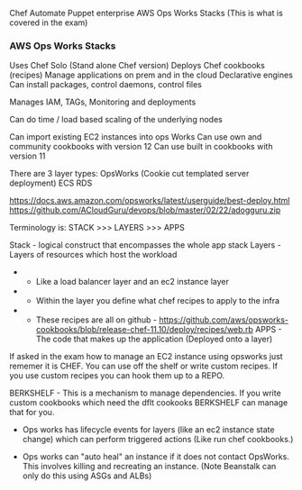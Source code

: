 Chef Automate
Puppet enterprise
AWS Ops Works Stacks (This is what is covered in the exam)

### AWS Ops Works Stacks ###
Uses Chef Solo (Stand alone Chef version)
Deploys Chef cookbooks (recipes)
Manage applications on prem and in the cloud
Declarative engines
Can install packages, control daemons, control files

Manages IAM, TAGs, Monitoring and deployments

Can do time / load based scaling of the underlying nodes

Can import existing EC2 instances into ops Works
Can use own and community cookbooks with version 12
Can use built in cookbooks with version 11

There are 3 layer types:
OpsWorks (Cookie cut templated server deployment)
ECS
RDS

https://docs.aws.amazon.com/opsworks/latest/userguide/best-deploy.html
https://github.com/ACloudGuru/devops/blob/master/02/22/adogguru.zip

Terminology is:
STACK >>> LAYERS >>> APPS

Stack - logical construct that encompasses the whole app stack
Layers - Layers of resources which host the workload
- - Like a load balancer layer and an ec2 instance layer
- - Within the layer you define what chef recipes to apply to the infra
- - These recipes are all on github - https://github.com/aws/opsworks-cookbooks/blob/release-chef-11.10/deploy/recipes/web.rb
APPS - The code that makes up the application (Deployed onto a layer)

If asked in the exam how to manage an EC2 instance using opsworks just rememer it is CHEF. You can use off the shelf or write custom recipes. If you use custom recipes you can hook them up to a REPO.

BERKSHELF - This is a mechanism to manage dependencies. If you write custom cookbooks which need the dflt cookooks BERKSHELF can manage that for you. 

- Ops works has lifecycle events for layers (like an ec2 instance state change) which can perform triggered actions (Like run chef cookbooks.)

- Ops works can "auto heal" an instance if it does not contact OpsWorks. This involves killing and recreating an instance. (Note Beanstalk can only do this using ASGs and ALBs)